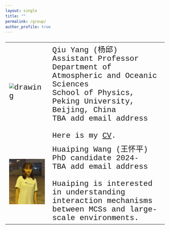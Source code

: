 ```yaml
---
layout: single
title: ""
permalink: /group/
author_profile: true
---
```


<font size="5" face="Courier New" >
<table>
  <tr>
    <td><img src="/images/QiuYang_zoom.jpg" alt="drawing" width="200"/></td>
    <td>Qiu Yang (杨邱)<br>Assistant Professor<br>Department of Atmospheric and Oceanic Sciences<br>School of Physics, Peking University, Beijing, China<br>TBA add email address<br><br>Here is my <a href="/_pages/cv.md">CV</a>.</td>
  </tr>
  <tr>
    <td><img src="/images/HuaipingWang_2024PhD.jpg" alt="drawing" width="200"/></td>
    <td>Huaiping Wang (王怀平)<br>PhD candidate 2024-<br>TBA add email address<br><br>Huaiping is interested in understanding interaction mechanisms between MCSs and large-scale environments.</td>
  </tr>
</table>
